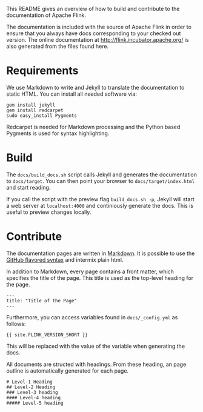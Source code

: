 This README gives an overview of how to build and contribute to the
documentation of Apache Flink.

The documentation is included with the source of Apache Flink in order to ensure
that you always have docs corresponding to your checked out version. The online
documentation at http://flink.incubator.apache.org/ is also generated from the
files found here.

# Requirements

We use Markdown to write and Jekyll to translate the documentation to static
HTML. You can install all needed software via:

    gem install jekyll
    gem install redcarpet
    sudo easy_install Pygments

Redcarpet is needed for Markdown processing and the Python based Pygments is
used for syntax highlighting.

# Build

The `docs/build_docs.sh` script calls Jekyll and generates the documentation to
`docs/target`. You can then point your browser to `docs/target/index.html` and
start reading.

If you call the script with the preview flag `build_docs.sh -p`, Jekyll will
start a web server at `localhost:4000` and continiously generate the docs.
This is useful to preview changes locally.

# Contribute

The documentation pages are written in
[Markdown](http://daringfireball.net/projects/markdown/syntax). It is possible
to use the [GitHub flavored syntax](http://github.github.com/github-flavored-markdown)
and intermix plain html.

In addition to Markdown, every page contains a front matter, which specifies the
title of the page. This title is used as the top-level heading for the page.

    ---
    title: "Title of the Page"
    ---

Furthermore, you can access variables found in `docs/_config.yml` as follows:

    {{ site.FLINK_VERSION_SHORT }}

This will be replaced with the value of the variable when generating the docs.

All documents are structed with headings. From these heading, an page outline is
automatically generated for each page.

```
# Level-1 Heading
## Level-2 Heading
### Level-3 heading
#### Level-4 heading
##### Level-5 heading
```